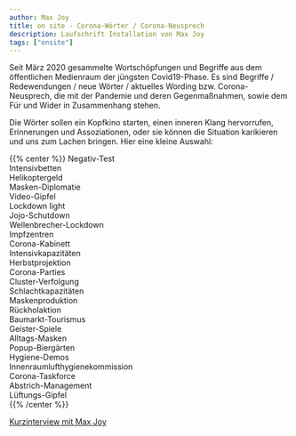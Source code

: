 ```yaml
---
author: Max Joy
title: on site - Corona-Wörter / Corona-Neusprech
description: Laufschrift Installation von Max Joy
tags: ["onsite"]
---
```


Seit März 2020 gesammelte Wortschöpfungen und Begriffe aus dem öffentlichen Medienraum der jüngsten Covid19-Phase. Es sind Begriffe / Redewendungen / neue Wörter / aktuelles Wording bzw. Corona-Neusprech, die mit der Pandemie und deren Gegenmaßnahmen, sowie dem Für und Wider in Zusammenhang stehen. 

Die Wörter sollen ein Kopfkino starten, einen inneren Klang hervorrufen, Erinnerungen und Assoziationen, oder sie können die Situation karikieren und uns zum Lachen bringen. Hier eine kleine Auswahl:

{{% center %}}
Negativ-Test  
Intensivbetten  
Helikoptergeld  
Masken-Diplomatie  
Video-Gipfel  
Lockdown light  
Jojo-Schutdown  
Wellenbrecher-Lockdown  
Impfzentren  
Corona-Kabinett  
Intensivkapazitäten  
Herbstprojektion  
Corona-Parties  
Cluster-Verfolgung  
Schlachtkapazitäten  
Maskenproduktion  
Rückholaktion  
Baumarkt-Tourismus  
Geister-Spiele  
Alltags-Masken  
Popup-Biergärten  
Hygiene-Demos  
Innenraumlufthygienekommission  
Corona-Taskforce  
Abstrich-Management  
Lüftungs-Gipfel  
{{% /center %}}

[Kurzinterview mit Max Joy](https://aporee.org/blz/201203CLBmastermaxjoy.mp3)  